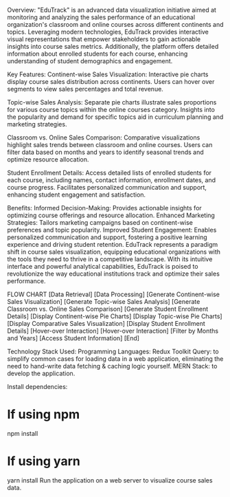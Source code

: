Overview:
"EduTrack" is an advanced data visualization initiative aimed at monitoring and analyzing the sales performance of an educational 
organization's classroom and online courses across different continents and topics. Leveraging modern technologies, 
EduTrack provides interactive visual representations that empower stakeholders to gain actionable insights into course sales metrics.
Additionally, the platform offers detailed information about enrolled students for each course, enhancing understanding of student demographics and engagement.


Key Features:
Continent-wise Sales Visualization:
Interactive pie charts display course sales distribution across continents.
Users can hover over segments to view sales percentages and total revenue.

Topic-wise Sales Analysis:
Separate pie charts illustrate sales proportions for various course topics within the online courses category.
Insights into the popularity and demand for specific topics aid in curriculum planning and marketing strategies.

Classroom vs. Online Sales Comparison:
Comparative visualizations highlight sales trends between classroom and online courses.
Users can filter data based on months and years to identify seasonal trends and optimize resource allocation.

Student Enrollment Details:
Access detailed lists of enrolled students for each course, including names, contact information, enrollment dates, and course progress.
Facilitates personalized communication and support, enhancing student engagement and satisfaction.


Benefits:
Informed Decision-Making: Provides actionable insights for optimizing course offerings and resource allocation.
Enhanced Marketing Strategies: Tailors marketing campaigns based on continent-wise preferences and topic popularity.
Improved Student Engagement: Enables personalized communication and support, fostering a positive learning experience and driving student retention.
EduTrack represents a paradigm shift in course sales visualization, equipping educational organizations with the tools they need to thrive in a competitive landscape. 
With its intuitive interface and powerful analytical capabilities, 
EduTrack is poised to revolutionize the way educational institutions track and optimize their sales performance.

FLOW CHART
    [Data Retrieval]
    [Data Processing]
    [Generate Continent-wise Sales Visualization]
    [Generate Topic-wise Sales Analysis]
    [Generate Classroom vs. Online Sales Comparison]
    [Generate Student Enrollment Details]
    [Display Continent-wise Pie Charts]
    [Display Topic-wise Pie Charts]
    [Display Comparative Sales Visualization]
    [Display Student Enrollment Details]
    [Hover-over Interaction]
    [Hover-over Interaction]
    [Filter by Months and Years]
    [Access Student Information]
    [End]

Technology Stack Used:
Programming Languages:
Redux Toolkit Query: to simplify common cases for loading data in a web application, eliminating the need to hand-write data fetching & caching logic yourself.
MERN Stack: to develop the application.

Install dependencies:
# If using npm
npm install

# If using yarn
yarn install
Run the application on a web server to visualize course sales data.
